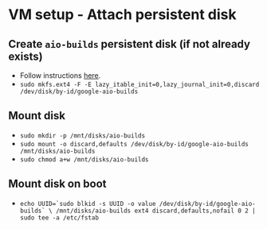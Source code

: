 # VM setup - Attach persistent disk


## Create `aio-builds` persistent disk (if not already exists)
- Follow instructions [here](https://cloud.google.com/compute/docs/disks/add-persistent-disk#create_disk).
- `sudo mkfs.ext4 -F -E lazy_itable_init=0,lazy_journal_init=0,discard /dev/disk/by-id/google-aio-builds`


## Mount disk
- `sudo mkdir -p /mnt/disks/aio-builds`
- `sudo mount -o discard,defaults /dev/disk/by-id/google-aio-builds /mnt/disks/aio-builds`
- `sudo chmod a+w /mnt/disks/aio-builds`


## Mount disk on boot
- ``echo UUID=`sudo blkid -s UUID -o value /dev/disk/by-id/google-aio-builds` \
      /mnt/disks/aio-builds ext4 discard,defaults,nofail 0 2 | sudo tee -a /etc/fstab``
